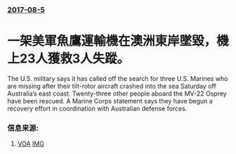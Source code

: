 ### [2017-08-5](/news/2017/08/5/index.md)

##### 
# 一架美軍魚鷹運輸機在澳洲東岸墜毀，機上23人獲救3人失蹤。 

The U.S. military says it has called off the search for three U.S. Marines who are missing after their tilt-rotor aircraft crashed into the sea Saturday off Australia’s east coast. Twenty-three other people aboard the MV-22 Osprey have been rescued. A Marine Corps statement says they have begun a recovery effort in coordination with Australian defense forces.


### 信息来源:

1. [VOA](https://www.voanews.com/a/us-military-calls-off-search-for-missing-marines/3974186.html) [IMG](https://media.voltron.voanews.com/Drupal/01live-166/2019-04/5B28D7ED-DB36-4B74-A6C4-D27597361D16.jpg)

